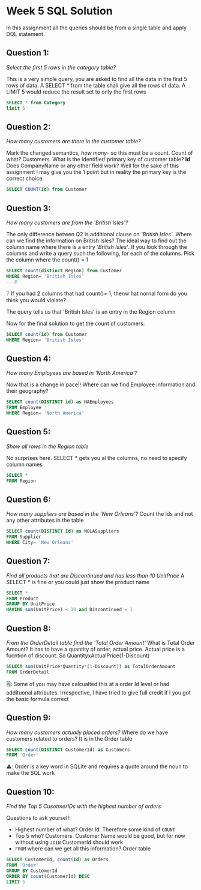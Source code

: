 # Week 5 SQL Solution
In this assignment all the queries should be from a single table and apply DQL statement.

## Question 1:
*Select the first 5 rows in the category table?*

This is a very simple query, you are asked to find all the data in the first 5 rows of data. A SELECT * from the table shall give all the rows of data. A LIMIT 5 would reduce the result set to only the first  rows
```sql
SELECT * from Category
limit 5
```

## Question 2:
*How many customers are there in the customer table?*

Mark the changed semantics, *how many*- so this must be a count. Count of what? Customers. What is the identifier/ primary key of customer table? **Id**
Does CompanyName or any other field work? Well for the sake of this assignment I may give you the 1 point but in reality the primary key is the correct choice.

```sql
SELECT COUNT(Id) from Customer
```

## Question 3:
*How many customers are from the 'British Isles'?*

The only difference betwen Q2 is additional clause on *'British Isles'*. Where can we find the information on British Isles? The ideal way to find out the column name where there is a entry *'British Isles'*. If you look through the columns and write a query such the following,  for each of the columns. Pick the column where the count() = 1 

```sql
SELECT count(distinct Region) from Customer
WHERE Region= 'British Isles'
-- 8
```
❔ If you had 2 columns that had count()= 1, thenw hat nornal form do you think you would violate?

The query tells us that 'British Isles' is an entry in the Region column

Now for the final solution to get the count of customers:

```sql
SELECT count(id) from Customer
WHERE Region= 'British Isles'
```

## Question 4: 
*How many Employees are based in 'North America'?*

Now that is a change in pace!! Where can we find Employee information and their geography? 
```sql
SELECT count(DISTINCT id) as NAEmployees
FROM Employee 
WHERE Region= 'North America'
```

## Question 5:
*Show all rows in the Region table*

No surprises here. SELECT * gets you al the columns, no need to specify column names
```sql
SELECT *
FROM Region
```

## Question 6:
*How many suppliers are based in the 'New Orleans'?*
Count the Ids and not any other attributes in the table
```sql
SELECT count(DISTINCT Id) as NOLASuppliers
FROM Supplier 
WHERE City= 'New Orleans'
```

## Question 7:
*Find all products that are Discontinued and has less than 10 UnitPrice*
A SELECT * is fine or you could just show the product name
```sql
SELECT *
FROM Product
GROUP BY UnitPrice
HAVING sum(UnitPrice) < 10 and Discontinued = 1
```

## Question 8:
*From the OrderDetail table find the 'Total Order Amount'*
What is Total Order Amount? 
It has to have a quantity of order, actual price. Actual price is a fucntion of discount. So QuantityxActualPrice(1-Discount)
```sql
SELECT sum(UnitPrice*Quantity*(1-Discount)) as TotalOrderAmount
FROM OrderDetail
```
🗒️: Some of you may have calcualted this at a order Id level or had addituonal attributes. Irrespective, I have tried to give full credit if I you got the basic formula correct

## Question 9:
*How many customers actually placed orders?*
Where do we have customers related to orders? It is in the Order table
```sql
SELECT count(DISTINCT CustomerId) as Customers
FROM 'Order'
```
⚠️: Order is a key word in SQLIte and requires a quote around the noun to make the SQL work

## Question 10:
*Find the Top 5 CusotmerIDs with the highest number of orders*

Questions to ask yourself:
- Highest number of what? Order Id. Therefore some kind of ```COUNT```
- Top 5 who? Customers. Customer Name would be good, but for now without using ```JOIN``` CustomerId should work
- ```FROM``` where can we get all this information? Order table
```sql
SELECT CustomerId, count(Id) as Orders
FROM 'Order'
GROUP BY CustomerId
ORDER BY count(CustomerId) DESC
LIMIT 5
```







